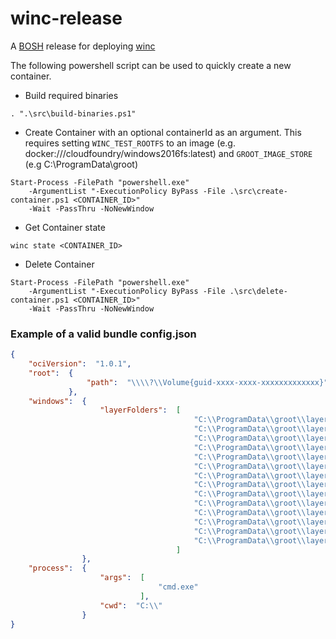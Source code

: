 # winc-release

A [BOSH](http://docs.cloudfoundry.org/bosh/) release for deploying [winc](https://github.com/cloudfoundry-incubator/winc)

The following powershell script can be used to quickly create a new container.

  

- Build required binaries

```
. ".\src\build-binaries.ps1"
```
 
  

- Create Container with an optional containerId as an argument. This requires
  setting `WINC_TEST_ROOTFS` to an image (e.g. docker:///cloudfoundry/windows2016fs:latest)
  and `GROOT_IMAGE_STORE` (e.g  C:\ProgramData\groot)

```
Start-Process -FilePath "powershell.exe" 
    -ArgumentList "-ExecutionPolicy ByPass -File .\src\create-container.ps1 <CONTAINER_ID>" 
    -Wait -PassThru -NoNewWindow
```
 
  

- Get Container state

```
winc state <CONTAINER_ID>
```
 
  

- Delete Container

```
Start-Process -FilePath "powershell.exe" 
    -ArgumentList "-ExecutionPolicy ByPass -File .\src\delete-container.ps1 <CONTAINER_ID>" 
    -Wait -PassThru -NoNewWindow
```
 
  

### Example of a valid bundle config.json

```json
{
    "ociVersion":  "1.0.1",
    "root":  {
                 "path":  "\\\\?\\Volume{guid-xxxx-xxxx-xxxxxxxxxxxxx}"
             },
    "windows":  {
                    "layerFolders":  [
                                         "C:\\ProgramData\\groot\\layers\\6608983dd069b40ec5ff785fb3818486df09cbfbf6e9cfe1a2b3db099f2881ec",
                                         "C:\\ProgramData\\groot\\layers\\050e1ad7009ddaebd169295044c7e07b20165a77802a272d3cf708f654c0259c",
                                         "C:\\ProgramData\\groot\\layers\\3e3f6f823f5580d0750e177370a7a003f5bc93f4df69cf670d95214a9f30d7c8",
                                         "C:\\ProgramData\\groot\\layers\\fd30277cd2ffa5343511ebbbd21e8c92bbcfb52e89c4cb4da360f46b846253b2",
                                         "C:\\ProgramData\\groot\\layers\\ee85ae65a37fe406670ec9ce32fa7d12a51352d89385804ed9a4784fd5c9aeff",
                                         "C:\\ProgramData\\groot\\layers\\5601e9194a2a70f61e351ef57ac7c16511fe4674e1d3d00852f85e4c38295ab4",
                                         "C:\\ProgramData\\groot\\layers\\31ab1e26a24f738a3f7f02059e14e12dccfd8ec49071f0035a0ad8ca5f529128",
                                         "C:\\ProgramData\\groot\\layers\\1962b4fc416eab8820ade2bf036c760f7083ccf510a2a7622fea2188c8bf8296",
                                         "C:\\ProgramData\\groot\\layers\\143856fa539be8adc306347fe3f106674b317337afa7abc73e880314c74fa26f",
                                         "C:\\ProgramData\\groot\\layers\\f87d8470790fd0348b4e87f8f87b1b07a3624ccc58b466278ed85adf6d87f7c2",
                                         "C:\\ProgramData\\groot\\layers\\e8017dee5e92b3f1521643eea7fb1e0319df2d0e7e0de005de702933e52afb6b",
                                         "C:\\ProgramData\\groot\\layers\\1fcd3a565ca1081d58aa760549883c408293a5d4531f0185c5a6c8a451f59d2e",
                                         "C:\\ProgramData\\groot\\layers\\8c99383f625b28ef60a866047687dc256a6cfe58beb564b0993ad53d023ac0ab",
                                         "C:\\ProgramData\\groot\\layers\\4bfe49d7bc33014df317149be23a71dfe176f2ddd6a78977068a37973dde89d8"
                                     ]
                },
    "process":  {
                    "args":  [
                                 "cmd.exe"
                             ],
                    "cwd":  "C:\\"
                }
}
```
 

